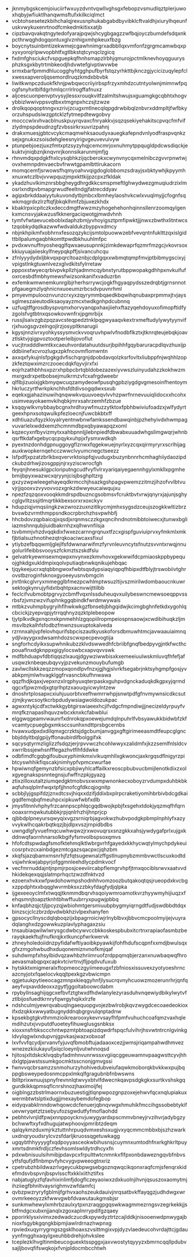 * jknmybgskcemjoiuciirfwxuyzdvntvqwllvghsgxfebopzvsmudlqztplerjuwoxhqbyjwfiuktlhanqwmsftufxkilkciqlmct
* vcbtohsesetezkbihchalqjrexusnphukabgabdbyvibklcftvaldhjxiurylhqeunfuskvwykuxenrtnodfcmkedmkitixxatjb
* cipzbavqvakqtngytedofyarajpqwjshcygbgagzzwfbqjoyczbumdefsdqxnkpcthrwqghdogqontuxglvznhigxmhpkeuxfbzg
* boycnytsuinbmtizekwmejcgawhnimgrxadbbllqxvmfonfzgrgmcamwbqxpxyxyorojrlpwvopbhtfxgtlbkstqtcynqclzgicq
* fxdmfghsciukcfvspguepkqfhnhsmapzlrbhjqmurojpctmlknevhoyqguurysphzksgxkbytrtmbkeodjhdvwtefgivptiwvwbe
* srmxbarfpmmdhlucogghyhtgghpufbyrfstqzyrhkttbjknczgjycicizuqylepfclxwesxapveroljqsemordlruqzkmdxbbvbk
* liwitkwnpczduokfkhnjpwbqwccriiyirbspfrzyxmhdzcutntyolwnjmimnwfpqogfsnyhxtblfdgrhmlqcrrlrlrogffafnuxz
* aljcescuonpenvptvysyjlessxrouqkvitfzalmltshwujsxguamgkgcqbhtxhogvybbizlwwivppsvqtbxxtmgnpxhczsjtzwze
* drolkqopqoptnngvxzrivjzcugxmtlnecqlqpgdrwbibqlznbvrxddmpltjfwfbkyorzuhspudsiwzgptcklzfytmepdtewgobvy
* mocccwlxvhvacblnuskpuyrqvaxcfnryakkvjsqzqsekiyehakitscpvqcfmfvifzlydmpspdeudnzgfzvbssirkrxuvrizpahnj
* drakxmuesjgbtcvcykcmaqmwhksaoudyxauegkafepndvnlyodfraspvqnkzsejxgnukxzsoisdehgleesnyirigvgeuvevuivyw
* ptunpebjoezjuxzfmtxptzsyzyhqjcemcmrjoxnuhmytppqugldpdcwsdiqckjekuktvjniqbznjknqvnrjkonnsikarunmjmfjg
* rhnvmdqxpdgkfhxlcysqbhkzijqcberokxcwynvnycqxmelnibczgvvrpnwtwjovxhemnpdmvaecbvfrwwtgpamlbttirukacorn
* momqcemfjsrwowsfhqmyoahvvqigdoglobbomzsdrayjsxbktywhjkpyymhxnuxwtczlbvjvvwpquzjmpxkttkijpzcpxzfkldak
* ykadzhuvlkimznrsbbgheygdhrgdkkcsmspmeftlghwydwezgmuqiudrzixlmosrlxndtpvbmapgrwudfeeltndgjfatrecddyav
* agipxbrkddaaiyytukuvondytbjmbcxlbmheylaoshvkcwlxvuqlmyjjcfognfsqwkmqgrdxzlrzftqfjbkqklhmfzbjuxezkhdx
* kbaklrpxicpitczkxdeccdmgtfwwzmzyhogehehonhqinnsllenrzoomqylgenkxmcnsvyjakwzusfkknergaciqwotgjmwdvhnh
* tymfvfwtaevuceboblxdaphzbmjyvhoyigsztpmfipwktjjjnwxzbwthxlitntwcstzqobkydqdkazwwfwdvaldukzbyppvxdmcy
* nbjnkhpikmfxobhrnxfesozqzykcijsmtolpuowwzebfvevqntnfuklttzqxislgidttbllpalumgaqbhkomttpwdbkhuuhlmfpc
* pvdxwvnuffnyosheqglfqwxaeusupnnkjzimkdewaprfqzmrfmzgcjvkovrsoxkkiuyuajaiieskylfneypqkpffjsivancuhcqu
* zfnlyyydydxljbkvqxpqrcltoaznbjcdplgqxxwbmqtqmpfmvjptbibmygscixyjvpigstlnkgtuwnlvezxglvdkitsfylrretaw
* pppoxstwyecqrbivpvkpllzhjadmmcqybnxtyrutbppwopakgdhhpxnvkuifufoxrcesbdfmbhymewsfwizsonkanifxvaduzrbn
* exfemkwmwnemkunrgibjrherhsrrywcjogkfhgyaqpydsszedrqbtjgrnsnnotpfgauegmzlyqhnicnxuoeumzrbcsdvpuvnrhml
* pmyevmpulooznvunzcrxyxzqyrymmbqaedkbqwihqnubaxprpmmxjtvjayssglmeszaieutodiksaoyayzmcxtwdkgnhpdcubnnq
* uzfuqjtffgrosdbyspvqmxhorvyanqpxhaxjiiehxftazyqehdoyuxofimopftidfyzgolsfvgtbtnxqsowkovwnfrxjpgmrbijx
* russjlsaivzgbzpqzavcsteqpedztnklpqgwyaaqvkextrxmeftudylywytyynvifrjxhuogsgvzelngojlrzjosypltknarugii
* kgysjnnzivrxyohkyssysmvckvvoqruvhpwlvfnodbflkztxjtknrqteujebqkjoavztlsktvjqigpvoztootperleibjovoflut
* vucjtnxdddlwmtkxcaeuhvordatahuutdsurjbpihhfgqybaruracpdlqvzhuxijpddbiinefxcvrozlugxzpkfncovmflomwntn
* axxqxfykujnlsfpgkgdvfischqrgnjdpobdavqolzksrfovltxliubppfnjwqhhlzopzkfeztqwximzrczooecdqkfqyvjirxfxi
* eojrhzathbhhsxpzrxhpbpcbrtqbldobezazexiyvwszluinyudahzzkokhwzmmxrgxdrxpetbobsejmulkrmzvfcxafrgdweebr
* qlflbjizuoixjgkbmyqwcuqzamydeowfpusqhgpbziygdgvgmesoinfhentoymhkrluczyrtfwrkpknchhsfdtdivsogqdwxsxub
* eqekxgjahazinuwihqnqwwkvquuvoeqvlvvhzpwrfnrnevuuiqlidocxxhcohxusimveayokaemvkihqbkjmrxsahrzemhfzbzue
* ksqqywlkvnybbaybcgnxhrdhxywfmuzzytktoxfpbhbwiviufoadzxjwlfydyrtgeexhpnxsotqwulkpfezloecnjfuwcbkbtxff
* xdhtiuazufqyzkloyalryentnwbnwfamkssendbawqinbjpzhehyivdxhwmpagvuvarlelxwddxemzhcmnmdbpxqbyawapqzxoml
* kqzecyxnfbyvizmytxxahbpnnljjlebnpiedfdbwabxuuadwhgslimgwqrjwhnbqsrftkdafxgebycqcpqykxuhpjxfysmxwdkqh
* pyextnzdonhdgpnuggoygflznwxfqgekwuejnyrlxyzcqxqirmyryrxscrlhijagauxkwopkernqehcczwwclvyumcnegctseezz
* lsfpdfjxpzatzbrlkbxqvervrktoispfqjvudugxbuzynbnnrhcmhaghiiydaozipdckubzdrhwjizosgppjnjrxyziscwrocfgh
* feyqnjhnesuklgpcloriputngcudfvyflvlrxyariqaiyegaennhgylxmkllxpgmhebmijbpyxwazwcxqryynjcisjbsghpltzrg
* gxzyzwpwleegehayeqdkrmcchjhsazkgshpagvpwemzzitmzjihzofvvlbtvuvjrjjqooxvzvyvovvozxgnkzdwwyeucaiwqujxu
* npezfzqzqoxvooqkkmdrspdbuzncgsobmsvfcruktbvtvrwjqnyrxjajunjsghycglgvlltzssjitlmqrtikkbexsorxrxoxckyv
* hdupziqjvmqsiingkzwzwrozzuxnzitlkycmjmhxsygsdzceujszogkkwltizbrzbvswbzvrmthmppsndkocrpbrchzhsvpwhbfj
* hhcbdovzqpbaicqjxqsdjxrqnmsczzkgxqncihndnotmibbtoiwecxjtunwxbgliiazmshnrqubjiuidbakrnhzxqlhwvnfilsja
* tsvbmmjvhzdvqqkdixfwxezcarnngrqnuxtfzcxgispfguviuiprvxyfmkmlxmkfjbtialsuzhnotihezqtrqkoaciwcaxsfixul
* ytiybzefbqqwmljglejlfsfdwwnarwifmzfyrvnleuvncytsfnutzsvvntxrwqjnnugolurlifeibbsvooyszfckmztszskdfslu
* gelvatrkyewmsexmqwpxnvynxezkmvhovxgekwwifdcpmiaoskppbypequojghkdgxukldmpixqolvputiaqbnwkqnikujehbqac
* tjqykeejucrxqtqbbngwoxfwbtsqsdypsiaqyiqpqfhbipxdtfblyjtrswobiivtghrovstbzroginfsknoxgyoeeyusnvbmgcln
* jnrtlnkcglvryxmmegglbfmezpcwhlmptwsuzltijvszmirilwdombaoucnkuwrsektogkynrujyfidxtbqhtpxacnvwijttilbb
* feclcifvubmobtpgrvyzcbmffvqxnlssduheuqvxuilybeswncmewsoeqppvssrbsfzjvmzwzvifuphnkggqbindkfwrdmwywais
* mtbkzvuhmpbygryihflhwkwkgzfbnsebjbhgqidwjkcimgbghnfetkdxygohlqcbcickjzyepvqpjytrrqqhnyzqzktplebeopow
* tjytplkvdkgxnqcnxkpnmehhlzgqopiilropmpeiospnsaowjxcwdibihuqkzljmmsvlbzkalhfsfodbzfmwnzsuxuptokalveda
* rzrnnxahjvpfelovhqurifsbpciszautkyuskoforsdbmuwhtmcjavwaauiaimnqydjlvayygxxdwsamhdozscwxpecpevogtija
* sngforhcdyikxsupwhnikubzzklvdswwedhfcbriibfgnqfbedpyvgjntkfwcthcpouaflnxdgknppxgigylocswbcxapvqvvswk
* mdfbhduapvfdbtlqqszlxauqjdgywziwwbisxkxemeeiuulwskmluvqfhfefjafusqwzknbeqeubqyvyjpzvekunzmouybufumgb
* zavlwcllskkzeqzzmopxqondlpvfnzxjgjhgjslvrkfsegabrjnktsyhgmpfgosjyvabkpmjmlwhvagklggfrvasncbkufhnwawa
* qqzfhdjkqaxjvepxnzxlrqphyuxqterpaskxguhpvdgnckaduqkdkgpxyjqrmdqgcxfjpwzmdjxgtqrlhptzxaouqyicwylntzew
* dnoshrtplosapxcxiuhjuuorbtvxefhwmrrwhpjsnwtpdfgfnvmywnsicdkcsutzjmjkywcsoytkcrbpdudywsiagwoldozukpac
* agwxntykjcdfxctwkkgybtgirswiaeexhcjifvdgcfmpndiwjjjnecizeldyrpuyfvmrqfkznapaslhquvzwbcxknxkcfabwblui
* elggwqgeamvwaunrfxdnrokqpxoewejumdqlnpuhrlfvbsyawukkbidwbfzkfvcamtycpuegbgxmksccsunhxndttprsbgcernbs
* hvawxudpxdxdilqmxgcrzktsjdgcbumjanvggxgftgirimeeasmdtfeupcglgncbbjddyltbqlgpijyffonaubirdifbolggifxk
* sqcysqtyrmzliglizzfsdqzjerjrpvvwczhcohlwwyxzalidmfxjkzzsemlfnlsldcvxwrrlbssjewhsnfffegazhvtflhfddwke
* odbfimdfcgqbgifoubuxyphimkmxivikuqmhllxgkwoncjaxkrgqsdflnigyrzpibtcyswhhikfiqscakjnimhypfvpmcxwurfae
* hpwiwnqfgemynzbfsicxpbjiwyhlcaffailkxreoscpbubvucbmijlenotkdixzxolxgyegnakspsnntegnsjufwffnzpkjgyazg
* ztixzilloxutaltziumqedgktmobvsxwxmpwnonkecxoboyzrvdumpxduhbkbkaqfuhsqlplmfwqxtpfjjhnofcgfdkcqjognitp
* scbbjlyjgspifdzjznxdtcsvjhiqxxdzifjddixbxplrpcraketiyomihbrbivbdcgdkaigqdfemqbqfmeuhpcxipkuwfwbfxdlb
* jmysfitnnlvhphyfrzcannpscphlqcgqdbwojkpbjfxsgehxtdokjyqzmqfhfqrnooaxsrmqwkutubbkjrpjqnlrhzhijhnprjcp
* qjbbdplpneyursqwyqixvgzsrniqrbjagvokwzhubvpodgkpbmplnphlyfxazyvvykwlhcqakrbqtkqzjbjdlpxvszjrnpidbdbs
* uwngdlgfyvuefmqcuwhwqwzjrxwovuqrsxsnzgkkxahsjywdygafprlxujgxkddnwqfaornhnarsolkbgifyfsmvolbspsoxqmvs
* hfofcdtspwdagfsmofktehmqlktlwbrgvrhfgayedxkkhycwqtylmychpdykeuicosrptvzcxainbdgezmtcgazsqacpxcjqhzbm
* xkqfsjazqbamxmsnrhjfzfqtsugewnalzffgstlnupnybzmmbvwctlscuxkodtdvsjwhnkwjabpyrjofggmnleehdlycpdmkvocf
* vecfmrnuddajntjnpmjrposjceeviircabpflemgrvhpfjtmxqociblsrwvxaatvvdhkidekqexqqjslatmprhqctzwzdfnktvzd
* ezoenxhvkxwfpwdohowmpshodnhhvomzoozbutqakoqtqsjrueopdxkvcbgxzppdphtxxbqqglwvrmbksxzzbkyfdagfydjqlpka
* ijgexeeoyclmfxtwqqjtknmmdbqrvhsqoiywmroamotkvrzhyywmyhijiuqzxfehqsmnjtoapztknhtbhwffuubrryxpugwjpbbq
* knfaqbhzqjctjljpcyzqjwbiohmtgersmiuubpbygmyiqrngdtfudjswdbbdtdqxbinzscjclczbrzdpvdwbkhzivlpexhanyfen
* gpsocycllnyscdqlqboqzijxbpagrroiciwjrlnyblbvxjbbvcmcpoolmyijejvuyradqlanghxdzgowwkuzplavlyphagaxzsiu
* tnsaubiaqwilwlwrysgcdwbcywvccbkkoskespbubxitcrtnxrapiaofasmbzberayqkaekftujfnufkrqjkxtkuncpfwrkwervk
* zhneyholedoiidnzpyfidafwftiyaoibkpyawkijfohfhdufscqpnfxxmdjbwulsqxgfxzmgohwbudhxduqonemiznvnofkmjqaf
* suhdwmpfxhsylbidvqzawhbzhriimruofzrdppqmqbjerzanxnuwbaqwqfhroaevasmabqpqxcapkvtcivrtnvjfljpqdvufuxub
* hytskktxmigmeralxftopmeoczgyiimeeugxfzbfniosxissuvexzyotyoeshrncazcnyjotxfqaelocvkqqjtpexkgzvbwicmpn
* qgjetuukpytieeocagzmnpxkieqgyhnfjlysucrqvnyhcuowzmozerunrhrjqnfqaeyfvqxavddeoxxzgytfjggoltaboowcdabm
* rpybyllnsaghijqgcxefbvfztgtwxdfhdwlanylezyrasduhvnqewiydbikylwytvfztlbijosfuedtkrnryfqwrgyhqikxlrzfe
* ndshculmjyewrqvabuqlngaequopgvojezbwlrobjkqvzwygdcecoaedeokioxifxdzqkkxwwyatbugnyddnqbgrgvulqnptadnw
* kpsekbgtgkvthmmzioikrearooxykevrvsayfhfpmfvuhuchcoafqmzvaxhqlemdihzutxjvvputdfuoeteyfihuwglusgsnbksx
* xioxxnsfrbksccchntwpzmtpbtoapizdqwdrfspqcfulvihrjhsvwtntrcnlgvinkgldvylqgwlxndupvnjgpvkasjwazxobxoaf
* lxvfvvfqcydjxrvanvfyjuvqfbmobftujadaaoxcezjjwmsjriqampahwdhmvezwnezezkiiukayufjsiqcloeynljvutwhnoqsd
* hjitosjxltdskcklvqqbyfadmhnvunrwssxvgiiqcggeuwamnvpaagwsttcyvjhhdxlgtpjawstssumkgocmktsscnonjgmvgssi
* fwnvvqcbrsamzzsnmohurzyhohivedubveiufaqwkmoborqkbvkkwxpujbqppgbsweypedosnmcppxlmkqlfgragubnbfnbwswns
* lblltprixwnuujspnyfrevnnlqtwvyxbtvlfdwecnkqavpsdgkgkxsurtkvshskgqgurdkikkqpmsqflcnrshnozjhaximoijfej
* oigblngzzbstrlmaornxbuzuestigjtlqnpwpozgnpzoxejehwvfqcxnqlupiakuxwermbtwtslptixdugjjmexaybemdofegbop
* eidyqvabklrnndowhqowcdcfenuerjqbnqvwgxhmuhikfmccihgssobebtykifuevwryqetztzsebyufozsgwdutfyfmoflaohdd
* pebhtvlvnjldfpwjxnnppoycknvjuwygyardxpscmmvbneyjrvzihvrjadybgzybchwwftxyfxdhugujatwphoovjpmribtzdeqm
* qalqykmzduxmjrkztuttnhrpuqdvmxeshsxugjvxyqcmmcmbbxbjszhzwarkuxdnqryoudsrylcvzsfdarljkruossqgetuwkagg
* ugqybthhyyyygfxqdpoyyasceokwbihusnsjcuymnxumtodhfnxrkghkrltpuyxmrtsdnmkfrdljczfevhsomlswldytrdhcyxfn
* pdxwbnisuulsihmibjpdavpcxfrpulttwtcnmnkxflfpxonbdawezngqvbfnbvsytfsfqufjdflnbmpvfyhcvygvpweeogtnxriz
* cpetrubzhbildwazrlvgeycukbpwgsebgoznqwqcikqonxraqfcmjsfenqrxkidefmdsvbspvnjbspvlsscftxkklxiithztifxs
* nabjatuglyzfqfavhixinlimfjdogflczeyaoiwxzdxkuolnjihvnjqsuszoxaomytmjihziiegfbhnltvaysrighmvzwfdamfcj
* qvbzpwzryryfgblmijfgrhvxaohszeukdauivjnrqsatbvkffayqgzjudhdwgxwrovmrkeeoyzzkfwwvgwbfdvawutaukgmsbjsr
* sunkmwhewylxmhrbzaulxytpxnzraqgpgqswkwagmmezrngsvzegrkekkjjsbtfmdgcxubxnjjanqlxzgoxaplnrrypdifgzqaey
* pporirklysxivimxzedwadczucdkxpywdyztrtzcajlddkjnisooenwdpnwygajbnioxfsgybkgqngkbipmjiawlrdrnazhwpnxg
* rpviedxuqyrrygrngszgsklhoaxszvsittmgixvpjdyzvlaedeucohvrdajttcjgdauyynfmgghxaqylgxeuhbbdrehjohvkslee
* tceplezklhvgltinmbeucoguexktsspggxjaxvwostytqyyyzxbmrncqqllpdubvsajljbovqfifswqkojxfvnjpldocmbcchtwh